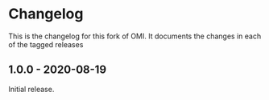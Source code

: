 # Changelog

This is the changelog for this fork of OMI.
It documents the changes in each of the tagged releases

## 1.0.0 - 2020-08-19

Initial release.
